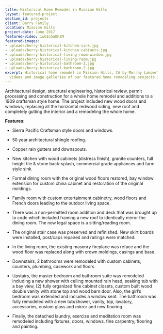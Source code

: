```yaml
---
title: Historical Home Remodel in Mission Hills
layout: featured-project
section_id: projects
client: Berry Family
location: Mission Hills
project-date: June 2017
featured-video: 1wO1CGaOPZM
featured-images:
- uploads/berry-historical-kitchen-sink.jpg
- uploads/berry-historical-kitchen-cabinets.jpg
- uploads/berry-historical-living-room-window.jpg
- uploads/berry-historical-living-room.jpg
- uploads/berry-historical-bathroom-3.jpg
- uploads/berry-historical-bathroom-2.jpg
excerpt: Historical home remodel in Mission Hills, CA by Murray Lampert. View more
  videos and image galleries of our featured home remodeling projects in San Diego.
---
```


Architectural design, structural engineering, historical review, permit processing and construction for a whole home remodel and additions to a 1909 craftsman style home. The project included new wood doors and windows, replacing all the horizontal redwood siding, new roof and completely gutting the interior and a remodeling the whole home.

**Features:**

- Sierra Pacific Craftsman style doors and windows.

- 50 year architectural shingle roofing.

- Copper rain gutters and downspouts.

- New kitchen with wood cabinets (distress finish), granite counters, full height tile & stone back-splash, commercial grade appliances and farm style sink.

- Formal dining room with the original wood floors restored, bay window extension for custom china cabinet and restoration of the original moldings.

- Family room with custom entertainment cabinetry, wood floors and French doors leading to the outdoor living space.

- There was a non-permitted room addition and deck that was brought up to code which included framing a new roof to identically mirror the dining room. The now legal space is a sitting/reading room.

- The original stair case was preserved and refinished. New skirt boards were installed, post/caps repaired and railings were matched.

- In the living room, the existing masonry fireplace was reface and the wood floor was replaced along with crown moldings, casings and base.

- Downstairs, 2 bathrooms were remodeled with custom cabinets, counters, plumbing, casework and floors.

- Upstairs, the master bedroom and bathroom suite was remodeled including a new shower with ceiling mounted rain head, soaking tub with a bay view, (2) fully organized fine cabinet closets, custom built wood double vanity with stone top and wood barn door. Also, the girl’s bedroom was extended and includes a window seat. The bathroom was fully remodeled with a new tub/shower, vanity, top, lavatory, accessories, custom glass and mirror and new flooring.

- Finally, the detached laundry, exercise and meditation room was remodeled including fixtures, doors, windows, fine carpentry, flooring and painting.
